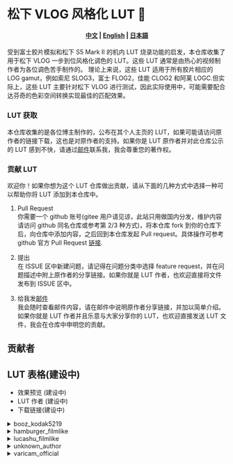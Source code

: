 # 松下 VLOG 风格化 LUT 🚀

<h4 align="center">
    <a href="https://github.com/changyun233/Lumix-V-log-LUTs/blob/main/readme.md">中文</a> |
    <a href="https://github.com/changyun233/Lumix-V-log-LUTs/blob/main/readme_EN.md">English</a> |
    <a href="https://github.com/changyun233/Lumix-V-log-LUTs/blob/main/readme_JA.md">日本語</a> 
</h4>

受到富士胶片模拟和松下 S5 Mark II 的机内 LUT 烧录功能的启发，本仓库收集了用于松下 VLOG 一步到位风格化调色的 LUT。这些 LUT 通常是由热心的视频制作者为各位调色苦手制作的。
理论上来说，这些 LUT 适用于所有胶片相应的 LOG gamut，例如索尼 SLOG3，富士 FLOG2，佳能 CLOG2 和阿莱 LOGC.但实际上，这些 LUT 主要针对松下 VLOG 进行测试，因此实际使用中，可能需要配合达芬奇的色彩空间转换实现最佳的匹配效果。

### LUT 获取

本仓库收集的是各位博主制作的，公布在其个人主页的 LUT，如果可能请访问原作者的链接下载，这也是对原作者的支持。如果你是 LUT 原作者并对此仓库公示的 LUT 感到不快，请通过[邮件](chang_yun@outlook.com)联系我，我会尊重您的著作权。

### 贡献 LUT

欢迎你！如果你想为这个 LUT 仓库做出贡献，请从下面的几种方式中选择一种可以帮助你将 LUT 添加到本仓库中。

1. Pull Request  
   你需要一个 github 账号(gitee 用户请见谅，此站只用做国内分发，维护内容请访问 github 同名仓库或参考第 2/3 种方式)，将本仓库 fork 到你的仓库下后，向仓库中添加内容，之后回到本仓库发起 Pull request。具体操作可参考 github 官方 Pull Request [链接](https://docs.github.com/en/pull-requests/collaborating-with-pull-requests/proposing-changes-to-your-work-with-pull-requests).

2. 提出  
   在 ISSUE 区中新建问题，请记得在问题分类中选择 feature request，并在问题描述中附上原作者的分享链接。如果你就是 LUT 作者，也欢迎直接将文件发布到 ISSUE 区中。

3. 给我发[邮件](chang_yun@outlook.com)  
   我会随时查看邮件内容，请在邮件中说明原作者分享链接，并加以简单介绍。如果你就是 LUT 作者并且乐意与大家分享你的 LUT，也欢迎直接发送 LUT 文件，我会在仓库中申明您的贡献。

## 贡献者

## LUT 表格(建设中)

- 效果预览 (建设中)
- LUT 作者 (建设中)
- 下载链接(建设中)

<details>
  <summary>booz_kodak5219</summary>
  <table border="1">
    <tr>
        <td>Rec709</td><td>kodak5219</td>
    </tr>
    <tr>
		<td><img src="./img/varicam_official_vlogto709/vlog_VLog_to_V709_forV35_ver100.jpg " weight="420px" height="1540px"></td>
        <td><img src="./img/booz_kodak5219/vlog_koda5219.jpg " weight="420px" height="1540px"> </td>
    </tr>
</table>
</details>

<details>
  <summary>hamburger_filmlike</summary>
  <table border="1">
    <tr>
        <td>Rec709</td><td>FUJI_LUT</td>
    </tr>
    <tr>
		<td><img src="./img/varicam_official_vlogto709/vlog_VLog_to_V709_forV35_ver100.jpg " weight="420px" height="1540px"></td>
        <td><img src="./img/hamburger_filmlike/vlog_FUJI_LUT.jpg " weight="420px" height="1540px"> </td>
    </tr>
</table>
</details>

<details>
  <summary>lucashu_filmlike</summary>
  <table border="1">
    <tr>
        <td>Rec709</td><td>cu_film1</td><td>cu_film2</td><td>cu_film3</td><td>cu_film4</td><td>cu_film5</td>
    </tr>
    <tr>
		<td><img src="./img/varicam_official_vlogto709/vlog_VLog_to_V709_forV35_ver100.jpg " weight="420px" height="1540px"></td>
        <td><img src="./img/lucashu_filmlike/vlog_cu_film1.jpg " weight="420px" height="1540px"> </td>
        <td><img src="./img/lucashu_filmlike/vlog_cu_film2.jpg " weight="420px" height="1540px"> </td>
        <td><img src="./img/lucashu_filmlike/vlog_cu_film3.jpg " weight="420px" height="1540px"> </td>
        <td><img src="./img/lucashu_filmlike/vlog_cu_film4.jpg " weight="420px" height="1540px"> </td>
        <td><img src="./img/lucashu_filmlike/vlog_cu_film5.jpg " weight="420px" height="1540px"> </td>
    </tr>
</table>
</details>

<details>
  <summary>unknown_author</summary>
  <table border="1">
    <tr>
        <td>Rec709</td><td>renj1</td><td>renj2</td>
    </tr>
    <tr>
		<td><img src="./img/varicam_official_vlogto709/vlog_VLog_to_V709_forV35_ver100.jpg " weight="420px" height="1540px"></td>
        <td><img src="./img/unknown_author/vlog_renj1.jpg " weight="420px" height="1540px"> </td>
        <td><img src="./img/unknown_author/vlog_renj2.jpg " weight="420px" height="1540px"> </td>
    </tr>
</table>
</details>

<details>
  <summary>varicam_official</summary>
  <table border="1">
    <tr>
        <td>Rec709</td><td> Agressive_709.cube</td><td> BandW_HiCon.cube</td><td> BandW_LoCon Dark.cube</td><td> BandW_LoCon.cube</td><td> BandW_MidCon.cube</td><td> BleachyBypass_LoCon.cube</td><td> BleachyBypass_SuperBright.cube</td><td> BlueNight.cube</td><td> Blue_Dusk.cube</td><td> Cyan_1.cube</td><td> Cyan_2.cube</td><td> Fashion_1.cube</td><td> Fashion_2.cube</td><td> Fashion_Lo Con.cube</td><td> Golden_1.cube</td><td> Golden_2.cube</td><td> Hangover.cube</td><td> HiCon.cube</td><td> LoCon_Cool.cube</td><td> LoCon_Neu.cube</td><td> LoCon_Warm.cube</td><td> Magenta_1.cube</td><td> Magenta_2.cube</td><td> Matrix_1.cube</td><td> Matrix_2.cube</td><td> Morning_Light.cube</td><td> Nicest_709.cube</td><td> Rose_1.cube</td><td> Rose_2.cube</td><td> Sepia_1.cube</td><td> SteelBlue.cube</td><td> StraitYellow.cube</td><td> Vintage.cube</td><td> WarmDawn.cube</td><td> Winter.cube</td>		
    </tr>
    <tr>
		<td><img src="./img/varicam_official/vlog_Agressive_709.jpg" weight="420px" height="1540px"> </td><td><img src="./img/varicam_official/vlog_BandW_HiCon.jpg" weight="420px" height="1540px"> </td><td><img src="./img/varicam_official/vlog_BandW_LoCon.jpg" weight="420px" height="1540px"> </td><td><img src="./img/varicam_official/vlog_BandW_LoCon_Dark.jpg" weight="420px" height="1540px"> </td><td><img src="./img/varicam_official/vlog_BandW_MidCon.jpg" weight="420px" height="1540px"> </td><td><img src="./img/varicam_official/vlog_BleachyBypass_LoCon.jpg" weight="420px" height="1540px"> </td><td><img src="./img/varicam_official/vlog_BleachyBypass_SuperBright.jpg" weight="420px" height="1540px"> </td><td><img src="./img/varicam_official/vlog_BlueNight.jpg" weight="420px" height="1540px"> </td><td><img src="./img/varicam_official/vlog_Blue_Dusk.jpg" weight="420px" height="1540px"> </td><td><img src="./img/varicam_official/vlog_Cyan_1.jpg" weight="420px" height="1540px"> </td><td><img src="./img/varicam_official/vlog_Cyan_2.jpg" weight="420px" height="1540px"> </td><td><img src="./img/varicam_official/vlog_Fashion_1.jpg" weight="420px" height="1540px"> </td><td><img src="./img/varicam_official/vlog_Fashion_2.jpg" weight="420px" height="1540px"> </td><td><img src="./img/varicam_official/vlog_Fashion_Lo_Con.jpg" weight="420px" height="1540px"> </td><td><img src="./img/varicam_official/vlog_Golden_1.jpg" weight="420px" height="1540px"> </td><td><img src="./img/varicam_official/vlog_Golden_2.jpg" weight="420px" height="1540px"> </td><td><img src="./img/varicam_official/vlog_Hangover.jpg" weight="420px" height="1540px"> </td><td><img src="./img/varicam_official/vlog_HiCon.jpg" weight="420px" height="1540px"> </td><td><img src="./img/varicam_official/vlog_LoCon_Cool.jpg" weight="420px" height="1540px"> </td><td><img src="./img/varicam_official/vlog_LoCon_Neu.jpg" weight="420px" height="1540px"> </td><td><img src="./img/varicam_official/vlog_LoCon_Warm.jpg" weight="420px" height="1540px"> </td><td><img src="./img/varicam_official/vlog_Magenta_1.jpg" weight="420px" height="1540px"> </td><td><img src="./img/varicam_official/vlog_Magenta_2.jpg" weight="420px" height="1540px"> </td><td><img src="./img/varicam_official/vlog_Matrix_1.jpg" weight="420px" height="1540px"> </td><td><img src="./img/varicam_official/vlog_Matrix_2.jpg" weight="420px" height="1540px"> </td><td><img src="./img/varicam_official/vlog_Morning_Light.jpg" weight="420px" height="1540px"> </td><td><img src="./img/varicam_official/vlog_Nicest_709.jpg" weight="420px" height="1540px"> </td><td><img src="./img/varicam_official/vlog_Rose_1.jpg" weight="420px" height="1540px"> </td><td><img src="./img/varicam_official/vlog_Rose_2.jpg" weight="420px" height="1540px"> </td><td><img src="./img/varicam_official/vlog_Sepia_1.jpg" weight="420px" height="1540px"> </td><td><img src="./img/varicam_official/vlog_SteelBlue.jpg" weight="420px" height="1540px"> </td><td><img src="./img/varicam_official/vlog_StraitYellow.jpg" weight="420px" height="1540px"> </td><td><img src="./img/varicam_official/vlog_Vintage.jpg" weight="420px" height="1540px"> </td><td><img src="./img/varicam_official/vlog_WarmDawn.jpg" weight="420px" height="1540px"> </td><td><img src="./img/varicam_official/vlog_Winter.jpg" weight="420px" height="1540px"> </td>
    </tr>
</table>
</details>
